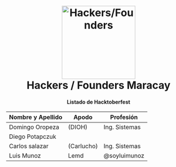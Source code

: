 
<h1 align="center">
  <br>
  <a href="https://www.instagram.com/hfmaracay">
    <img src="https://github.com/hfmaracay/website/blob/master/img/hfmaracay_color.png" alt="Hackers/Founders" width="200">
  </a>
  <br>Hackers / Founders Maracay<br>
</h1>
<h4 align="center">Listado de Hacktoberfest</h4>
  
| Nombre y Apellido |   Apodo   |   Profesión   |
| ----------------- | --------- | ------------- |
| Domingo Oropeza   | (DIOH)    | Ing. Sistemas |
| Diego Potapczuk   |           |               |
| Carlos salazar    | (Carlucho)| Ing. Sistemas |
| Luis Munoz        | Lemd      | @soyluimunoz  |